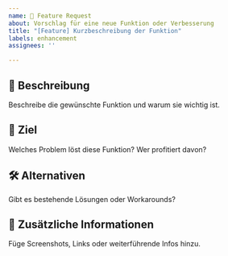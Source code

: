 ```yaml
---
name: 🚀 Feature Request
about: Vorschlag für eine neue Funktion oder Verbesserung
title: "[Feature] Kurzbeschreibung der Funktion"
labels: enhancement
assignees: ''

---
```


## 🚀 Beschreibung
Beschreibe die gewünschte Funktion und warum sie wichtig ist.

## 🎯 Ziel
Welches Problem löst diese Funktion? Wer profitiert davon?

## 🛠 Alternativen
Gibt es bestehende Lösungen oder Workarounds?

## 🔗 Zusätzliche Informationen
Füge Screenshots, Links oder weiterführende Infos hinzu.
